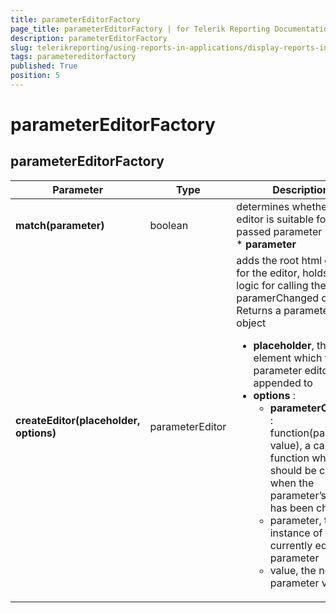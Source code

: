 ```yaml
---
title: parameterEditorFactory
page_title: parameterEditorFactory | for Telerik Reporting Documentation
description: parameterEditorFactory
slug: telerikreporting/using-reports-in-applications/display-reports-in-applications/web-application/html5-report-viewer/api-reference/parametereditorfactory
tags: parametereditorfactory
published: True
position: 5
---
```


# parameterEditorFactory

## parameterEditorFactory


| Parameter | Type | Description |
| ------ | ------ | ------ |
| __match(parameter)__ |boolean|determines whether the editor is suitable for the passed parameter<br/>* __parameter__ |
| __createEditor(placeholder, options)__ |parameterEditor|adds the root html element for the editor, holds the logic for calling the paramerChanged callback. Returns a parameterEditor object<ul><li>__placeholder__, this is the element which the parameter editor UI is appended to</li> <li>__options__ :<ul><li> __parameterChanged__ : function(parameter, value), a callback function which should be called when the parameter’s value has been changed</li> <li>parameter, the instance of the currently edited parameter</li> <li>value, the new parameter value</li></ul></li></ul>|

